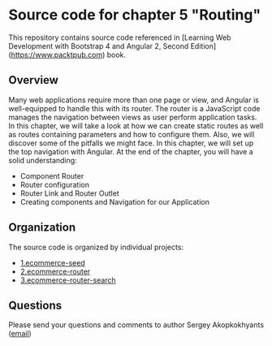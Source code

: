 Source code for chapter 5 "Routing" 
====================================================

This repository contains source code referenced in [Learning Web Development with Bootstrap 4 and Angular 2, Second Edition] (https://www.packtpub.com) book.

## Overview 

Many web applications require more than one page or view, and Angular is well-equipped to handle this with its router. The router is a JavaScript code manages the navigation between views as user perform application tasks. In this chapter, we will take a look at how we can create static routes as well as routes containing parameters and how to configure them. Also, we will discover some of the pitfalls we might face. In this chapter, we will set up the top navigation with Angular.
At the end of the chapter, you will have a solid understanding:
- Component Router
- Router configuration
- Router Link and Router Outlet
- Creating components and Navigation for our Application

## Organization

The source code is organized by individual projects:
- [1.ecommerce-seed](1.ecommerce-seed)
- [2.ecommerce-router](2.ecommerce-router)
- [3.ecommerce-router-search](3.ecommerce-router-search)

## Questions

Please send your questions and comments to author Sergey Akopkokhyants ([email](mailto:akserg@gmail.com))  

